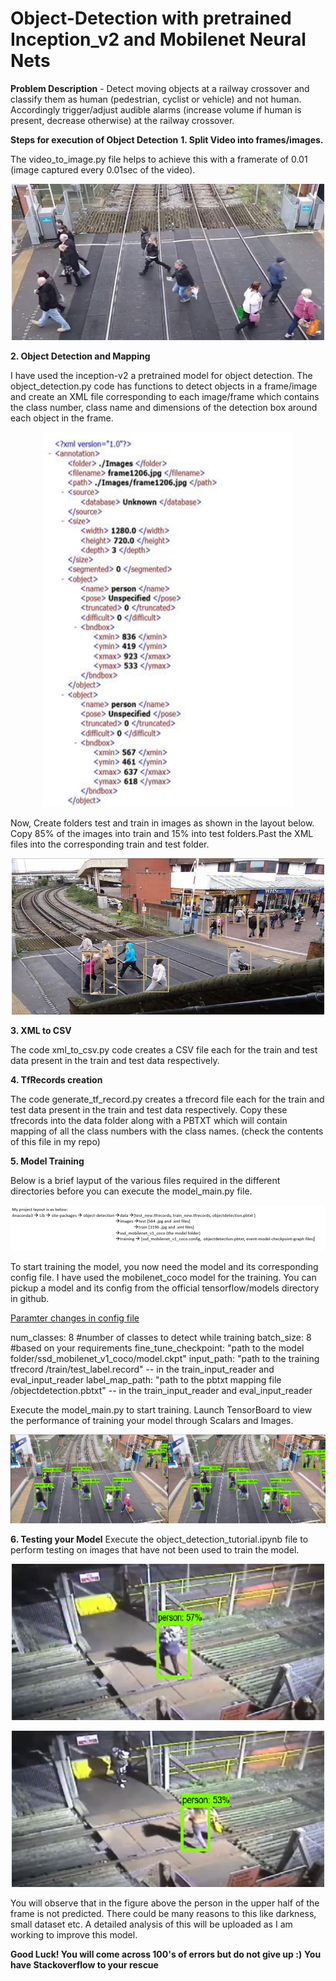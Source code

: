 # Object-Detection with pretrained Inception_v2 and Mobilenet Neural Nets

**Problem Description** - Detect moving objects at a railway crossover and classify them as human (pedestrian, cyclist or vehicle) and not human. Accordingly trigger/adjust audible alarms (increase volume if human is present, decrease otherwise) at the railway crossover.

**Steps for execution of Object Detection**
**1. Split Video into frames/images.**

The video_to_image.py file helps to achieve this with a framerate of 0.01 (image captured every 0.01sec of the video).

<p align="center">
    <img src="frame2051.jpg" alt="Image" width="500" height="250" />
</p>

**2. Object Detection and Mapping**

I have used the inception-v2 a pretrained model for object detection. The object_detection.py code has functions to detect objects in a frame/image and create an XML file corresponding to each image/frame which contains the class number, class name and dimensions of the detection box around each object in the frame. 

<p align="center">
    <img src="xml1206.JPG" alt="xml for image" width="400" height="600" />
</p>


Now, Create folders test and train in images as shown in the layout below. Copy 85% of the images into train and 15% into test folders.Past the XML files into the corresponding train and test folder.

<p align="center">
    <img src="frame1206.jpg" alt="obj-detn for image" width="500" height="250" />
</p>

**3. XML to CSV**

The code xml_to_csv.py code creates a CSV file each for the train and test data present in the train and test data respectively.

**4. TfRecords creation**

The code generate_tf_record.py creates a tfrecord file each for the train and test data present in the train and test data respectively. Copy these tfrecords into the data folder along with a PBTXT which will contain mapping of all the class numbers with the class names. (check the contents of this file in my repo)

**5. Model Training**

Below is a brief layput of the various files required in the different directories before you can execute the model_main.py file.

![layout image](layout.png) 

To start training the model, you now need the model and its corresponding config file. I have used the mobilenet_coco model for the training. You can pickup a model and its config from the official tensorflow/models directory in github.

<ins>Paramter changes in config file</ins>

num_classes: 8 #number of classes to detect while training
batch_size: 8 #based on your requirements
fine_tune_checkpoint: "path to the model folder/ssd_mobilenet_v1_coco/model.ckpt"
input_path: "path to the training tfrecord /train/test_label.record" -- in the train_input_reader and eval_input_reader
label_map_path: "path to the pbtxt mapping file /objectdetection.pbtxt" -- in the train_input_reader and eval_input_reader


Execute the model_main.py to start training. Launch TensorBoard to view the performance of training your model through Scalars and Images.

 ![tensorboard files](individualImage.png)
 
**6. Testing your Model**
Execute the object_detection_tutorial.ipynb file to perform testing on images that have not been used to train the model.

<p align="center">
    <img src="o1.JPG" alt="prediction1" width="500" height="250" />
</p>

<p align="center">
    <img src="o2.JPG" alt="prediction2" width="500" height="250" />
</p>
 
 You will observe that in the figure above the person in the upper half of the frame is not predicted. There could be many reasons to this like darkness, small dataset etc. A detailed analysis of this will be uploaded as I am working to improve this model.
 
**Good Luck! You will come across 100's of errors but do not give up :)**
**You have Stackoverflow to your rescue**
